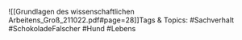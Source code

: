 
![[Grundlagen des wissenschaftlichen Arbeitens_Groß_211022.pdf#page=28]]Tags & Topics:
   #Sachverhalt
   #SchokoladeFalscher
   #Hund
   #Lebens
